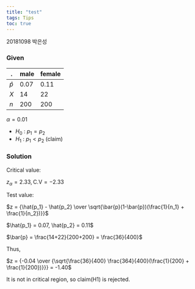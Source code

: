 ```yaml
---
title: "test"
tags: Tips
toc: true
---
```


20181098 박은성

### Given
. | male | female
---|---|---
$\hat{p}$ | 0.07 | 0.11
$X$ | 14 | 22
$n$ | 200 | 200

$\alpha = 0.01$

- $H_0$ : $p_1 = p_2$
- $H_1$ : $p_1 < p_2$ (claim)

### Solution
Critical value:

$z_\alpha = 2.33, \text{C.V} = -2.33$

Test value:

$z = {\hat{p_1} - \hat{p_2} \over \sqrt{\bar{p}(1-\bar{p})(\frac{1}{n_1} + \frac{1}{n_2})}}$

$\hat{p_1} = 0.07, \hat{p_2} = 0.11$

$\bar{p} = \frac{14+22}{200+200} = \frac{36}{400}$

Thus,

$z = {-0.04 \over {\sqrt{\frac{36}{400} \frac{364}{400}(\frac{1}{200} + \frac{1}{200})}}} = -1.40$

It is not in critical region, so claim(H1) is rejected.
